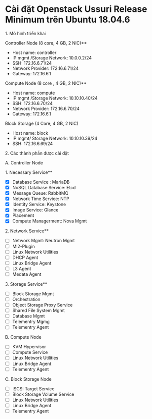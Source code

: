 # Cài đặt Openstack Ussuri Release Minimum trên Ubuntu 18.04.6

1\. Mô hình triển khai

Controller Node (8 core, 4 GB, 2 NIC)**

- Host name: controller
- IP mgmt /Storage Network: 10.0.0.2/24
- SSH: 172.16.6.71/24
- Network Provider: 172.16.6.71/24
- Gateway: 172.16.6.1

Compute Node (8 core , 4 GB, 2 NIC)**

- Host name: compute
- IP mgmt /Storage Network: 10.10.10.40/24
- SSH: 172.16.6.70/24
- Network Provider: 172.16.6.70/24
- Gateway: 172.16.6.1

Block Storage (4 Core, 4 GB, 2 NIC)

- Host name: block
- IP mgmt/ Storage Network: 10.10.10.39/24
- SSH: 172.16.6.69/24

2\. Các thành phần được cài đặt

A. Controller Node

1\. Necessary Service**

- [x] Database Service : MariaDB
- [x] NoSQL Database Service: Etcd
- [x] Message Queue: RabbitMQ
- [x] Network Time Service: NTP
- [x] Identity Service: Keystone
- [x] Image Service: Glance
- [x] Placement
- [x] Compute Managerment: Nova Mgmt

2\. Network Service**

- [ ] Network Mgmt: Neutron Mgmt
- [ ] Ml2-Plugin
- [ ] Linux Network Utilities
- [ ] DHCP Agent
- [ ] Linux Bridge Agent
- [ ] L3 Agent
- [ ] Medata Agent

3\. Storage Service**

- [ ] Block Storage Mgmt
- [ ] Orchestration
- [ ] Object Storage Proxy Service
- [ ] Shared File System Mgmt
- [ ] Database Mgmt
- [ ] Telementry Mgmg
- [ ] Telementry Agent

B. Compute Node

- [ ] KVM Hypervisor
- [ ] Compute Service
- [ ] Linux Network Utilities
- [ ] Linux Bridge Agent
- [ ] Telementry Agent

C. Block Storage Node

- [ ] ISCSI Target Service
- [ ] Block Storage Volume Service
- [ ] Linux Network Utilities
- [ ] Linux Bridge Agent
- [ ] Telementry Agent
